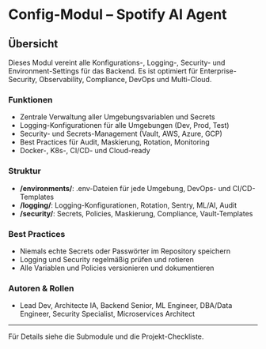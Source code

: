 # Config-Modul – Spotify AI Agent

## Übersicht
Dieses Modul vereint alle Konfigurations-, Logging-, Security- und Environment-Settings für das Backend. Es ist optimiert für Enterprise-Security, Observability, Compliance, DevOps und Multi-Cloud.

### Funktionen
- Zentrale Verwaltung aller Umgebungsvariablen und Secrets
- Logging-Konfigurationen für alle Umgebungen (Dev, Prod, Test)
- Security- und Secrets-Management (Vault, AWS, Azure, GCP)
- Best Practices für Audit, Maskierung, Rotation, Monitoring
- Docker-, K8s-, CI/CD- und Cloud-ready

### Struktur
- **/environments/**: .env-Dateien für jede Umgebung, DevOps- und CI/CD-Templates
- **/logging/**: Logging-Konfigurationen, Rotation, Sentry, ML/AI, Audit
- **/security/**: Secrets, Policies, Maskierung, Compliance, Vault-Templates

### Best Practices
- Niemals echte Secrets oder Passwörter im Repository speichern
- Logging und Security regelmäßig prüfen und rotieren
- Alle Variablen und Policies versionieren und dokumentieren

### Autoren & Rollen
- Lead Dev, Architecte IA, Backend Senior, ML Engineer, DBA/Data Engineer, Security Specialist, Microservices Architect

---
Für Details siehe die Submodule und die Projekt-Checkliste.
